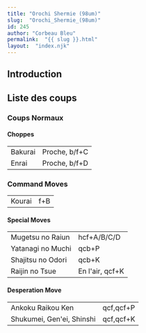 ```yaml
---
title: "Orochi Shermie (98um)"
slug:  "Orochi_Shermie_(98um)"
id: 245
author: "Corbeau Bleu"
permalink:  "{{ slug }}.html"
layout:  "index.njk"
---
```


## Introduction

## Liste des coups

### Coups Normaux

#### Choppes

|         |               |
|---------|---------------|
| Bakurai | Proche, b/f+C |
| Enrai   | Proche, b/f+D |

### Command Moves

|        |     |
|--------|-----|
| Kourai | f+B |

#### Special Moves

|                   |                 |
|-------------------|-----------------|
| Mugetsu no Raiun  | hcf+A/B/C/D     |
| Yatanagi no Muchi | qcb+P           |
| Shajitsu no Odori | qcb+K           |
| Raijin no Tsue    | En l'air, qcf+K |

#### Desperation Move

|                           |           |
|---------------------------|-----------|
| Ankoku Raikou Ken         | qcf,qcf+P |
| Shukumei, Gen'ei, Shinshi | qcf,qcf+K |
